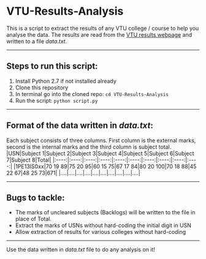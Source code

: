 # VTU-Results-Analysis
This is a script to extract the results of any VTU college / course to help you analyse the data. 
The results are read from the [VTU results webpage](http://www.results.vtu.ac.in/vitavi.php) and written to a file _data.txt_.
___
## Steps to run this script:
1. Install Python 2.7 if not installed already
2. Clone this repository
3. In terminal go into the cloned repo: `cd VTU-Results-Analysis`
4. Run the script: `python script.py`
___
## Format of the data written in _data.txt_:
Each subject consists of three columns. First column is the external marks, second is the internal marks and the third column is subject total.
|USN|Subject 1|Subject 2|Subject 3|Subject 4|Subject 5|Subject 6|Subject 7|Subject 8|Total|
|:----:|:----:|:----:|:----:|:----:|:----:|:----:|:----:|:----:|:----:|
|1PE13IS0xx|70 19 89|75 20 95|60 15 75|67 17 84|80 20 100|70 18 88|45 22 67|48 25 73|671|
|....|....|....|....|....|....|....|....|....|....|
___
## Bugs to tackle:
* The marks of uncleared subjects (Backlogs) will be written to the file in place of Total.
* Extract the marks of USNs without hard-coding the initial digit in USN
* Allow extraction of results for various colleges without hard-coding
___
Use the data written in _data.txt_ file to do any analysis on it!
